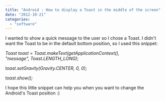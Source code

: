 ```yaml
---
title: "Android : How to display a Toast in the middle of the screen"
date: "2012-10-21"
categories: 
  - "software"
---
```


I wanted to show a quick message to the user so I chose a Toast. I didn't want the Toast to be in the default bottom position, so I used this snippet:  
  

  
  

_Toast toast = Toast.makeText(getApplicationContext(), "message", Toast.LENGTH\_LONG);_

_toast.setGravity(Gravity.CENTER, 0, 0);_

_toast.show();_

  

I hope this little snippet can help you when you want to change the Android's Toast position :)
